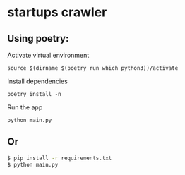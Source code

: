 # startups crawler

## Using poetry:

Activate virtual environment

`source $(dirname $(poetry run which python3))/activate`

Install dependencies

`poetry install -n`

Run the app

`python main.py`

## Or

```sh
$ pip install -r requirements.txt
$ python main.py
```
